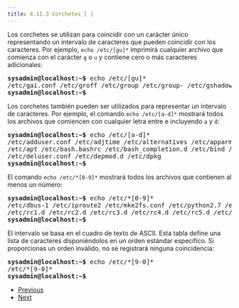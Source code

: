 ```yaml
---
title: 4.11.3 Corchetes [ ]
---
```


Los corchetes se utilizan para coincidir con un carácter único representando un intervalo de caracteres que pueden coincidir con los caracteres. Por ejemplo, `echo /etc/[gu]*` imprimirá cualquier archivo que comienza con el carácter `g` o `u` y contiene cero o más caracteres adicionales:

<pre class="content_terminal"><strong><span class="ansi-green">sysadmin@localhost</span>:<span class="ansi-blue">~</span>$</strong> echo /etc/[gu]*                          
/etc/gai.conf /etc/groff /etc/group /etc/group- /etc/gshadow /etc/gshadow- /etc/ucf.conf /etc/udev /etc/ufw /etc/update-motd.d /etc/updatedb.conf        
<strong><span class="ansi-green">sysadmin@localhost</span>:<span class="ansi-blue">~</span>$</strong></pre>

Los corchetes también pueden ser utilizados para representar un intervalo de caracteres. Por ejemplo, el comando `echo /etc/[a-d]*` mostrará todos los archivos que comiencen con cualquier letra entre e incluyendo `a` y `d`:

<pre class="content_terminal"><strong><span class="ansi-green">sysadmin@localhost</span>:<span class="ansi-blue">~</span>$</strong> echo /etc/[a-d]*                         
/etc/adduser.conf /etc/adjtime /etc/alternatives /etc/apparmor.d 
/etc/apt /etc/bash.bashrc /etc/bash_completion.d /etc/bind /etc/bindresvport.blacklist /etc/blkid.conf /etc/blkid.tab /etc/ca-certificates /etc/ca-certificates.conf /etc/calendar /etc/cron.d /etc/cron.daily /etc/cron.hourly /etc/cron.monthly /etc/cron.weekly /etc/crontab /etc/dbus-1 /etc/debconf.conf /etc/debian_version /etc/default 
/etc/deluser.conf /etc/depmod.d /etc/dpkg                      
<strong><span class="ansi-green">sysadmin@localhost</span>:<span class="ansi-blue">~</span>$</strong></pre>

El comando `echo /etc/*[0-9]*` mostrará todos los archivos que contienen al menos un número:

<pre class="content_terminal"><strong><span class="ansi-green">sysadmin@localhost</span>:<span class="ansi-blue">~</span>$</strong> echo /etc/*[0-9]*                        
/etc/dbus-1 /etc/iproute2 /etc/mke2fs.conf /etc/python2.7 /etc/rc0.d
/etc/rc1.d /etc/rc2.d /etc/rc3.d /etc/rc4.d /etc/rc5.d /etc/rc6.d   
<strong><span class="ansi-green">sysadmin@localhost</span>:<span class="ansi-blue">~</span>$</strong></pre>

El intervalo se basa en el cuadro de texto de ASCII. Esta tabla define una lista de caracteres disponiéndolos en un orden estándar específico. Si proporcionas un orden inválido, no se registrará ninguna coincidencia:

<pre class="content_terminal"><strong><span class="ansi-green">sysadmin@localhost</span>:<span class="ansi-blue">~</span>$</strong> echo /etc/*[9-0]*                       
/etc/*[9-0]*                                                   
<strong><span class="ansi-green">sysadmin@localhost</span>:<span class="ansi-blue">~</span>$</strong></pre>

* [ Previous](https://content.netdevgroup.com/contents/linux-essentials-es/4/4.11.2)
* [Next ](https://content.netdevgroup.com/contents/linux-essentials-es/4/4.11.4)
